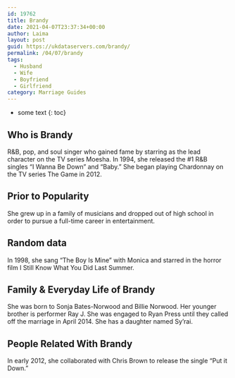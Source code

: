 ```yaml
---
id: 19762
title: Brandy
date: 2021-04-07T23:37:34+00:00
author: Laima
layout: post
guid: https://ukdataservers.com/brandy/
permalink: /04/07/brandy
tags:
  - Husband
  - Wife
  - Boyfriend
  - Girlfriend
category: Marriage Guides
---
```


* some text
{: toc}


## Who is Brandy
                  
                  
                  
R&B, pop, and soul singer who gained fame by starring as the lead character on the TV series Moesha. In 1994, she released the #1 R&B singles &#8220;I Wanna Be Down&#8221; and &#8220;Baby.&#8221; She began playing Chardonnay on the TV series The Game in 2012. 
                  
              
            
              
            
                
                
                
## Prior to Popularity
                  
                  
                  
She grew up in a family of musicians and dropped out of high school in order to pursue a full-time career in entertainment. 
                  
              
            
              
            
                
                
                
## Random data
                  
                  
                  
In 1998, she sang &#8220;The Boy Is Mine&#8221; with Monica and starred in the horror film I Still Know What You Did Last Summer.
                  
              
            
              
            
                
                
                
## Family & Everyday Life of Brandy
                  
                  
                  
She was born to Sonja Bates-Norwood and Billie Norwood. Her younger brother is performer Ray J. She was engaged to Ryan Press until they called off the marriage in April 2014. She has a daughter named Sy&#8217;rai.
                  
              
            
              
            
                
                
                
## People Related With Brandy
                  
                  
                  
In early 2012, she collaborated with Chris Brown to release the single &#8220;Put it Down.&#8221;
                  
              
            
              
            
                
              
            
              
              
            
            
              
            
          
          
          